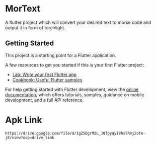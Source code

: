 # MorText

A flutter project which will convert your desired text to morse code and output it in form of torchlight.

## Getting Started

This project is a starting point for a Flutter application.

A few resources to get you started if this is your first Flutter project:

- [Lab: Write your first Flutter app](https://docs.flutter.dev/get-started/codelab)
- [Cookbook: Useful Flutter samples](https://docs.flutter.dev/cookbook)

For help getting started with Flutter development, view the
[online documentation](https://docs.flutter.dev/), which offers tutorials,
samples, guidance on mobile development, and a full API reference.

# Apk Link
``https://drive.google.com/file/d/1gZ5DgrM2L_JQfpyqyi9hslRmj2otn-jE/view?usp=drive_link``
